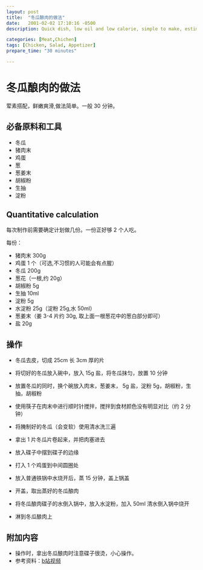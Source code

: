 ```yaml
---
layout: post
title:  "冬瓜酿肉的做法"
date:   2001-02-02 17:10:16 -0500
description: Quick dish, low oil and low calorie, simple to make, estimated preparation time 30 minutes.

categories: [Meat,Chichen]
tags: [Chicken, Salad, Appetizer]
prepare_time: "30 minutes" 

---
```





# 冬瓜酿肉的做法



荤素搭配，鲜嫩爽滑,做法简单。一般 30 分钟。

## 必备原料和工具

- 冬瓜
- 猪肉末
- 鸡蛋
- 葱
- 葱姜末
- 胡椒粉
- 生抽
- 淀粉

## Quantitative calculation

每次制作前需要确定计划做几份。一份正好够 2 个人吃。

每份：

- 猪肉末 300g
- 鸡蛋 1 个（可选,不习惯的人可能会有点腥）
- 冬瓜 200g
- 葱花（一根,约 20g）
- 胡椒粉 5g
- 生抽 10ml
- 淀粉 5g
- 水淀粉 25g（淀粉 25g,水 50ml）
- 葱姜末（姜 3-4 片约 30g, 取上面一根葱花中的葱白部分即可）
- 盐 20g

## 操作

- 冬瓜去皮，切成 25cm 长 3cm 厚的片



- 将切好的冬瓜放入碗中，放入 15g 盐，将冬瓜抹匀，放置 10 分钟
- 放置冬瓜的同时，换个碗放入肉末，葱姜末， 5g 盐，淀粉 5g，胡椒粉，生抽，胡椒粉
- 使用筷子在肉末中进行顺时针搅拌，搅拌到食材颜色没有明显对比（约 2 分钟）
- 将腌制好的冬瓜（会变软）使用清水洗三遍



- 拿出 1 片冬瓜片卷起来，并把肉塞进去



- 放入碟子中摆到碟子的边缘



- 打入 1 个鸡蛋到中间圆圈处



- 放入普通铁锅中水烧开后，蒸 15 分钟，盖上锅盖
- 开盖，取出蒸好的冬瓜酿肉
- 将冬瓜酿肉碟子的水倒入锅中，放入水淀粉，加入 50ml 清水倒入锅中烧开
- 淋到冬瓜酿肉上

## 附加内容

- 操作时，拿出冬瓜酿肉时注意碟子很烫，小心操作。
- 参考资料：[b站视频](https://www.bilibili.com/video/BV1oF411F7wD?spm_id_from=333.337.search-card.all.click&vd_source=9f568660d497311d3f945e5dce319705)


